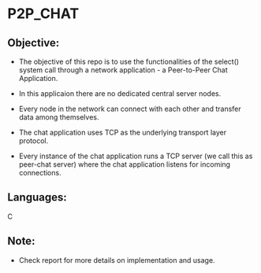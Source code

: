 # P2P_CHAT

## Objective:
* The objective of this repo is to use the functionalities of the select() system call
through a network application - a Peer-to-Peer Chat Application. 

* In this applicaion there are no dedicated central server nodes.

* Every node in the network can connect with each other and transfer data among themselves.

* The chat application uses TCP as the underlying transport layer protocol.

* Every instance of the chat application runs a TCP server (we call this as
peer-chat server) where the chat application listens for incoming connections.

## Languages:
C

## Note:
* Check report for more details on implementation and usage.

